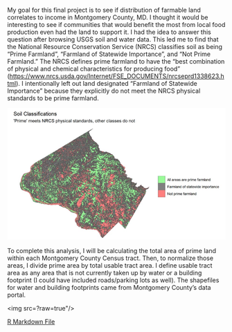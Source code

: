 My goal for this final project is to see if distribution of farmable land correlates to income in Montgomery County, MD. I thought it would be interesting to see if communities that would benefit the most from local food production even had the land to support it. I had the idea to answer this question after browsing USGS soil and water data. This led me to find that the National Resource Conservation Service (NRCS) classifies soil as being “Prime Farmland”, “Farmland of Statewide Importance”, and “Not Prime Farmland.” The NRCS defines prime farmland to have the “best combination of physical and chemical characteristics for producing food” (https://www.nrcs.usda.gov/Internet/FSE_DOCUMENTS/nrcseprd1338623.html). I intentionally left out land designated “Farmland of Statewide Importance” because they explicitly do not meet the NRCS physical standards to be prime farmland. 

<img src="/images/Soil.Class.jpg?raw=true"/>

To complete this analysis, I will be calculating the total area of prime land within each Montgomery County Census tract. Then, to normalize those areas, I divide prime area by total usable tract area. I define usable tract area as any area that is not currently taken up by water or a building footprint (I could have included roads/parking lots as well). The shapefiles for water and building footprints came from Montgomery County’s data portal.

<img src=?raw=true"/>


[R Markdown File](/pdf/Soil_Data5.pdf)

